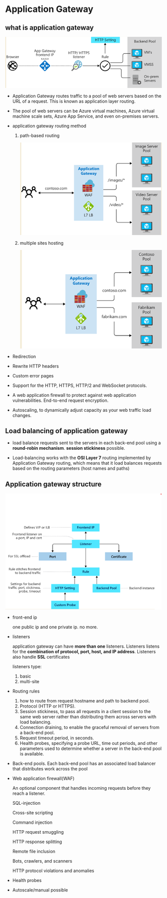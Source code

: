 # Application Gateway


## what is application gateway

![route application gateway](img/routeApplicationGateway.png)

- Application Gateway routes traffic to a pool of web servers based on the URL of a request. This is known as application layer routing. 
- The pool of web servers can be Azure virtual machines, Azure virtual machine scale sets, Azure App Service, and even on-premises servers.
- application gateway routing method

  1. path-based routing
  
     ![path based routing](img/pathBasedRouting.png)

  2. multiple sites hosting
  
     ![path based routing](img/multipleSiteHosting.png)
- Redirection 
- Rewrite HTTP headers
- Custom error pages
- Support for the HTTP, HTTPS, HTTP/2 and WebSocket protocols.
- A web application firewall to protect against web application vulnerabilities.
    End-to-end request encryption.
- Autoscaling, to dynamically adjust capacity as your web traffic load changes.

## Load balancing of application gateway

-  load balance requests sent to the servers in each back-end pool using a **round-robin mechanism**. **session stickiness** possible.
  
-  Load-balancing works with the **OSI Layer 7** routing implemented by Application Gateway routing, which means that it load balances requests based on the routing parameters (host names and paths)


## Application gateway structure
![application gateway structure](img/appGatewaySetup.png)

- front-end ip 
  
  one public ip and one private ip. no more.

- listeners

  application gateway can have **more than one** listeners. 
  Listeners listens for the **combination of protocol, port, host, and IP address**. Listeners also handle **SSL** certificates
  
  listeners type:
  1. basic
  2. multi-site 
  
- Routing rules
  
  1. how to route from request hostname and path to backend pool.
  2. Protocol (HTTP or HTTPS).
  3. Session stickiness, to pass all requests in a client session to the same web server rather than distributing them across servers with load balancing.
  4. Connection draining, to enable the graceful removal of servers from a back-end pool.
  5. Request timeout period, in seconds.
  6. Health probes, specifying a probe URL, time out periods, and other parameters used to determine whether a server in the back-end pool is available.
   
- Back-end pools.  Each back-end pool has an associated load balancer that distributes work across the pool
  
- Web application firewall(WAF)
  
   An optional component that handles incoming requests before they reach a listener.
   
    SQL-injection

    Cross-site scripting

    Command injection

    HTTP request smuggling

    HTTP response splitting

    Remote file inclusion

    Bots, crawlers, and scanners

    HTTP protocol violations and anomalies

- Health probes
- Autoscale/manual possible
